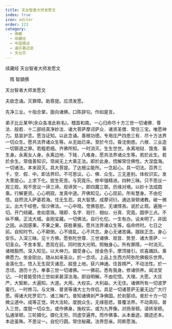```yaml
---
title: 天台智者大师发愿文
index: true
icon: editor
order: 123
category:
  - 佛藏
  - 续藏经
  - 中国撰述
  - 诸宗著述部
  - 天台宗
---
```


续藏经   天台智者大师发愿文  

　隋 智顗撰  

天台智者大师发愿文  

夫欲念诵。灭罪障。助菩提。应须发愿。  

先净三业。十指合掌。面向诸佛。口陈辞句。作如是言。  

弟子比丘某甲(余众各准此称名)。稽首和南。一心归命尽十方三世一切诸佛．尊法．般若．十二部经真净妙法．诸大菩萨摩诃萨众．诸贤圣僧．常住三宝。唯愿神力。慈哀护念。愿当证知。以此念诵。善根功德。专用庄严四恩三有．尽十方法界一切众生。愿共法界诸众生等。从无始已来。至於今日。昏沈倒惑。六根．三业造一切鄣道之罪。若粗若细。齐佛所知。一时消灭。生生世世。永离地狱．饿鬼．畜生身。永离女人身。永离边地．下贱．八难身。愿共法界诸众生等。若於此生。若於余生。常值善知识。常闻无上大乘正法。即於此身。悟解常住佛性。大涅盘海。一切诸法。本来寂灭。具大菩提。了达根尘能所。一念起心。具一切法。百界三千。空．假．中。即法界印。不可思议。心．佛．众生。三无差别。体权识实。发大菩提心。上求下化。拔生死苦。与究竟乐。修牢强精进。四种三昧。只不思议一观三观。观不思议一谛三谛。观谛冥一。即四魔三鄣。历缘对境。以妙十法成圆乘。行解更资。心心明寂。发真中道。开佛知见。心心现前。所有慧身。不由佗悟。自然流入萨婆若海。住无生忍。具大智慧。成摩诃衍。通达渐顿诸教。破一微尘。出大千经卷。恒沙佛法。一心中晓。觉佛慈悲。无诸悭吝。说於止观。遍施一切。开门倾藏。舍如意珠。理即．名字．观行．相似．分真．究竟。圆伊三点。不纵不横。正法大城。金刚宝藏。一切佛法。自行化佗。一生有办。设未明了。非因之因。从因感果。不果之果。获胜果报。愿共法界诸众生等。临命终时。七日之前。自知时节。心不颠倒。心不错乱。心不共念。身心无诸苦痛。跏趺正念。身心安乐。入深三昧。见十方佛。愿弥陀世尊．三世诸佛．观音．势至．诸大菩萨．一切圣众。不舍本誓。悉现在前。同时放大光明。照触身心。所有罪障。一时消灭。诸根豁然。深入知见。以大神力。摄受身心。授金色手。摩顶接引。欢喜踊跃。乘佛愿力。坐金刚台。随从如来圣众。於一念顷。上品上生西方阿弥陀佛极乐世界。金莲化生。悟入无生寂灭诸忍。超登上地。获六神通。住首楞严。不动法性。於一念顷。游历十方。奉事三世一切诸佛。一一佛前。悉有我身。修诸供养。闻法受记。一时普能受持三世如来甚深法海。即自明解。不由佗悟。大理。大愿。大庄严。大智断。大遍知。大道。大用。大权实。大利益。大无住。诸佛所有一切波罗蜜行。一时修习。与文殊．普贤等诸大士为伴侣。具足一切诸菩萨无量无边广大行愿。得诸大陀罗尼门．诸三昧门。普知诸佛剎严净佛国。於剎那顷。普於十方一切微尘道中。成等正觉。转大法轮。度脱众生。无缘慈悲。普覆法界。不动真际。普入三世。度脱一切众生。或作佛身。施权实。或为九界像。对扬渐顿。请转渐顿。弘通渐顿。三轮摄化。摄化无穷。同虚空遍界。而作佛事。从本垂迹。摄迹还本。本迹虽殊。不思议一。自佗行圆。常住秘藏。法界怨亲。同斯愿海。  

